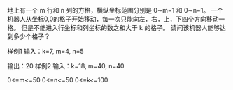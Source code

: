 地上有一个 m 行和 n 列的方格，横纵坐标范围分别是 0∼m−1 和 0∼n−1。
一个机器人从坐标0,0的格子开始移动，每一次只能向左，右，上，下四个方向移动一格。
但是不能进入行坐标和列坐标的数之和大于 k 的格子。
请问该机器人能够达到多少个格子？

样例1
输入：k=7, m=4, n=5

输出：20
样例2
输入：k=18, m=40, n=40


0<=m<=50
0<=n<=50
0<=k<=100